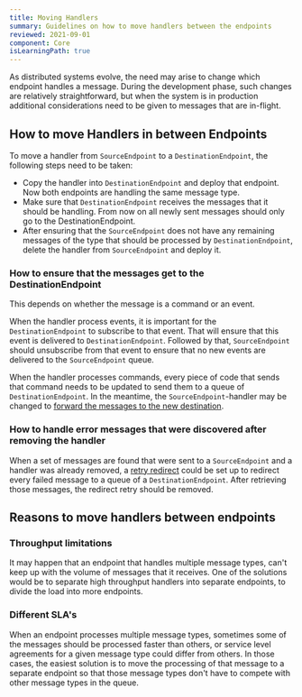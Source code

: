 ```yaml
---
title: Moving Handlers
summary: Guidelines on how to move handlers between the endpoints
reviewed: 2021-09-01
component: Core
isLearningPath: true
---
```


As distributed systems evolve, the need may arise to change which endpoint handles a message. During the development phase, such changes are relatively straightforward, but when the system is in production additional considerations need to be given to messages that are in-flight. 

## How to move Handlers in between Endpoints

To move a handler from `SourceEndpoint` to a `DestinationEndpoint`, the following steps need to be taken:

 - Copy the handler into `DestinationEndpoint` and deploy that endpoint. Now both endpoints are handling the same message type.
 - Make sure that `DestinationEndpoint` receives the messages that it should be handling. From now on all newly sent messages should only go to the DestinationEndpoint.
 - After ensuring that the `SourceEndpoint` does not have any remaining messages of the type that should be processed by `DestinationEndpoint`, delete the handler from `SourceEndpoint` and deploy it.

### How to ensure that the messages get to the DestinationEndpoint

This depends on whether the message is a command or an event. 

When the handler process events, it is important for the `DestinationEndpoint` to subscribe to that event. That will ensure that this event is delivered to `DestinationEndpoint`. Followed by that, `SourceEndpoint` should unsubscribe from that event to ensure that no new events are delivered to the `SourceEndpoint` queue.

When the handler processes commands, every piece of code that sends that command needs to be updated to send them to a queue of `DestinationEndpoint`. In the meantime, the `SourceEndpoint`-handler may be changed to [forward the messages to the new destination](/nservicebus/messaging/forwarding.md). 

### How to handle error messages that were discovered after removing the handler

When a set of messages are found that were sent to a `SourceEndpoint` and a handler was already removed, a [retry redirect](/servicepulse/redirect.md) could be set up to redirect every failed message to a queue of a `DestinationEndpoint`. After retrieving those messages, the redirect retry should be removed. 

## Reasons to move handlers between endpoints

### Throughput limitations

It may happen that an endpoint that handles multiple message types, can't keep up with the volume of messages that it receives. One of the solutions would be to separate high throughput handlers into separate endpoints, to divide the load into more endpoints. 

### Different SLA's

When an endpoint processes multiple message types, sometimes some of the messages should be processed faster than others, or service level agreements for a given message type could differ from others. In those cases, the easiest solution is to move the processing of that message to a separate endpoint so that those message types don't have to compete with other message types in the queue. 


